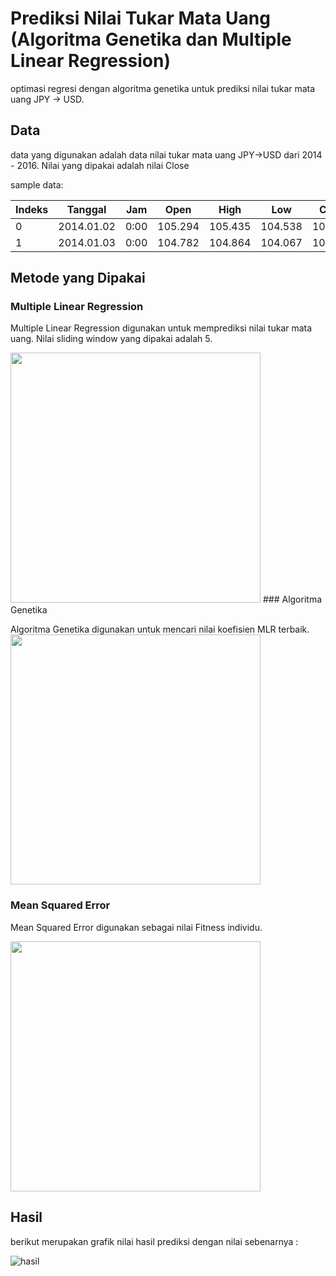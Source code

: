 # Prediksi Nilai Tukar Mata Uang (Algoritma Genetika dan Multiple Linear Regression)
optimasi regresi dengan algoritma genetika untuk prediksi nilai tukar mata uang JPY -> USD.

## Data

data yang digunakan adalah data nilai tukar mata uang JPY->USD dari 2014 - 2016. Nilai yang dipakai adalah nilai Close

sample data: 

| Indeks | Tanggal    | Jam  | Open    | High    | Low     | Close   | Volume |
|--------|------------|------|---------|---------|---------|---------|--------|
| 0      | 2014.01.02 | 0:00 | 105.294 | 105.435 | 104.538 | 104.776 | 40216  |
| 1      | 2014.01.03 | 0:00 | 104.782 | 104.864 | 104.067 | 104.767 | 46159  |

## Metode yang Dipakai

### Multiple Linear Regression

Multiple Linear Regression digunakan untuk memprediksi nilai tukar mata uang. Nilai sliding window yang dipakai adalah 5.

<img src="https://image.slidesharecdn.com/8-1209490505240696-9/95/multiple-linear-regression-16-638.jpg?cb=1489720634" width="400" />
### Algoritma Genetika

Algoritma Genetika digunakan untuk mencari nilai koefisien MLR terbaik.
<img src="https://www.researchgate.net/profile/John_Geraghty2/publication/236179246/figure/fig1/AS:299498850013187@1448417498772/Genetic-algorithm-procedure-for-TSP.png" width="400" />

### Mean Squared Error

Mean Squared Error digunakan sebagai nilai Fitness individu.

<img src="https://i.imgur.com/vB3UAiH.jpg" width="400" />

## Hasil
berikut merupakan grafik nilai hasil prediksi dengan nilai sebenarnya :

![hasil](https://user-images.githubusercontent.com/39853838/54495803-e797b500-4919-11e9-9f56-2cd3ab253099.png)
